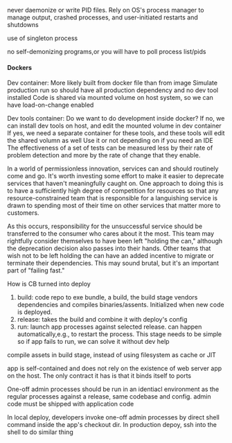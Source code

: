 
never daemonize or write PID files. Rely on OS's process manager to manage
output, crashed processes, and user-initiated restarts and shutdowns

use of singleton process

no self-demonizing programs,or you will have to poll process list/pids

#### Dockers

Dev container:
More likely built from docker file than from image
Simulate production run so should have all production dependency and no dev tool installed
Code is shared via mounted volume on host system, so we can have load-on-change enabled

Dev tools container:
Do we want to do development inside docker?
If no, we can install dev tools on host, and edit the mounted volume in dev container
If yes, we need a separate container for these tools, and these tools will edit the shared volumn as well
Use it or not depending on if you need an IDE
The effectiveness of a set of tests can be measured less by their rate of problem detection and more by the rate of change that they enable.

In a world of permissionless innovation, services can and should routinely come and go. It's worth investing some effort to make it easier to deprecate services that haven't meaningfully caught on. One approach to doing this is to have a sufficiently high degree of competition for resources so that any resource-constrained team that is responsible for a languishing service is drawn to spending most of their time on other services that matter more to customers.

As this occurs, responsibility for the unsuccessful service should be transferred to the consumer who cares about it the most. This team may rightfully consider themselves to have been left "holding the can," although the deprecation decision also passes into their hands. Other teams that wish not to be left holding the can have an added incentive to migrate or terminate their dependencies. This may sound brutal, but it's an important part of "failing fast."

How is CB turned into deploy
1. build: code repo to exe bundle, a build, the build stage vendors
dependencies and compiles binaries/assents. Initialized when new code is
deployed.
2. release: takes the build and combine it with deploy's config
3. run: launch app processes against selected release. can happen
automatically,e.g., to restart the process. This stage needs to be simple so
if app fails to run, we can solve it without dev help

compile assets in build stage, instead of using filesystem as cache or JIT

app is self-contained and does not rely on the existence of web server app on the host. The only contract it has is that it binds itself to ports

One-off admin processes should be run in an identiacl environment as the regular processes against a release, same codebase and config. admin code must be shipped with application code

In local deploy, developers invoke one-off admin processes by direct shell command inside the app's checkout dir.
In production depoy, ssh into the shell to do similar thing
